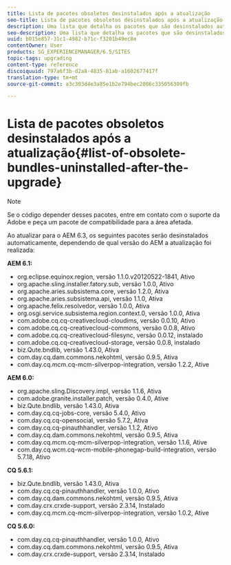 ```yaml
---
title: Lista de pacotes obsoletos desinstalados após a atualização
seo-title: Lista de pacotes obsoletos desinstalados após a atualização
description: Uma lista que detalha os pacotes que são desinstalados automaticamente ao atualizar para o AEM 6.3.
seo-description: Uma lista que detalha os pacotes que são desinstalados automaticamente ao atualizar para o AEM 6.3.
uuid: b015e857-31c1-4982-b71c-f3201b49ec8e
contentOwner: User
products: SG_EXPERIENCEMANAGER/6.5/SITES
topic-tags: upgrading
content-type: reference
discoiquuid: 797a6f3b-d2a8-4835-81ab-a1602677417f
translation-type: tm+mt
source-git-commit: a3c303d4e3a85e1b2e794bec2006c335056309fb

---
```



# Lista de pacotes obsoletos desinstalados após a atualização{#list-of-obsolete-bundles-uninstalled-after-the-upgrade}

>[!NOTE]
>
>Se o código depender desses pacotes, entre em contato com o suporte da Adobe e peça um pacote de compatibilidade para a área afetada.

Ao atualizar para o AEM 6.3, os seguintes pacotes serão desinstalados automaticamente, dependendo de qual versão do AEM a atualização foi realizada:

**AEM 6.1:**

* org.eclipse.equinox.region, versão 1.1.0.v20120522-1841, Ativo
* org.apache.sling.installer.fatory.sub, versão 1.0.0, Ativo
* org.apache.aries.subsistema.core, versão 1.2.0, Ativa
* org.apache.aries.subsistema.api, versão 1.1.0, Ativa
* org.apache.felix.resolvedor, versão 1.0.0, Ativa
* org.osgi.service.subsistema.region.context.0, versão 1.0.0, Ativa
* com.adobe.cq.cq-creativecloud-cloudims, versão 0.0.10, Ativo
* com.adobe.cq.cq-creativecloud-commons, versão 0.0.8, Ativo
* com.adobe.cq.cq-creativecloud-filesync, versão 0.0.12, instalado
* com.adobe.cq.cq-creativecloud-storage, versão 0.0.8, instalado
* biz.Qute.bndlib, versão 1.43.0, Ativa
* com.day.cq.dam.commons.nekohtml, versão 0.9.5, Ativa
* com.day.cq.mcm.cq-mcm-silverpop-integration, versão 1.2.2, Ative

**AEM 6.0:**

* org.apache.sling.Discovery.impl, versão 1.1.6, Ativa
* com.adobe.granite.installer.patch, versão 0.4.0, Ative
* biz.Qute.bndlib, versão 1.43.0, Ativa
* com.day.cq.cq-jobs-core, versão 5.4.0, Ativo
* com.day.cq.cq-opensocial, versão 5.7.2, Ativa
* com.day.cq.cq-pinauthhandler, versão 1.1.2, Ativo
* com.day.cq.dam.commons.nekohtml, versão 0.9.5, Ativa
* com.day.cq.mcm.cq-mcm-silverpop-integration, versão 1.1.6, Ative
* com.day.cq.wcm.cq-wcm-mobile-phonegap-build-integration, versão 5.7.18, Ativo

**CQ 5.6.1:**

* biz.Qute.bndlib, versão 1.43.0, Ativa
* com.day.cq.cq-pinauthhandler, versão 1.0.0, Ativo
* com.day.cq.dam.commons.nekohtml, versão 0.9.5, Ativa
* com.day.crx.crxde-support, versão 2.3.14, Instalado
* com.day.cq.mcm.cq-mcm-silverpop-integration, versão 1.0.2, Ative

**CQ 5.6.0:**

* com.day.cq.cq-pinauthhandler, versão 1.0.0, Ativo
* com.day.cq.dam.commons.nekohtml, versão 0.9.5, Ativa
* com.day.crx.crxde-support, versão 2.3.14, Instalado

